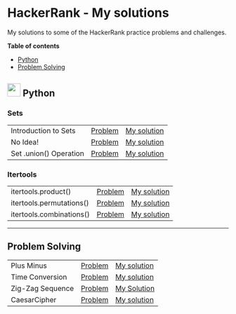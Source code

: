 # HackerRank - My solutions
My solutions to some of the HackerRank practice problems and challenges.

**Table of contents**
+ [Python](#-python)
+ [Problem Solving](#-problem-solving)


## <img src= "https://user-images.githubusercontent.com/25181517/183423507-c056a6f9-1ba8-4312-a350-19bcbc5a8697.png" width = 30px> Python

### Sets
|  |  |  |
| --- | --- | --- | 
| Introduction to Sets | [Problem](https://www.hackerrank.com/challenges/py-introduction-to-sets/problem?isFullScreen=true) | [My solution](../main/python/itertools-!product.py)
| No Idea! | [Problem](https://www.hackerrank.com/challenges/no-idea/problem?isFullScreen=true) | [My solution](../main/python/itertools-!product.py)
| Set .union() Operation | [Problem](https://www.hackerrank.com/challenges/py-set-union/problem?isFullScreen=true) | [My solution](../main/python/itertools-!product.py)

### Itertools
|  |  |  |
| --- | --- | --- | 
| itertools.product() | [Problem](https://www.hackerrank.com/challenges/itertools-product/problem) | [My solution](../main/python/itertools-product.py) |
| itertools.permutations() | [Problem](https://www.hackerrank.com/challenges/itertools-permutations/problem) | [My solution](../main/python/itertools-permutations.py)
| itertools.combinations() | [Problem](https://www.hackerrank.com/challenges/itertools-combinations/problem) | [My solution](../main/python/itertools-combinations.py)

---
## Problem Solving
|  |  |  |
| --- | --- | --- | 
| Plus Minus | [Problem](https://www.hackerrank.com/challenges/one-week-preparation-kit-plus-minus/problem) | [My solution](../main/problem_solving/PlusMinus.py)
| Time Conversion | [Problem](https://www.hackerrank.com/challenges/one-week-preparation-kit-time-conversion/problem) | [My solution](../main/problem_solving/TimeConversion.py)
| Zig-Zag Sequence | [Problem](https://www.hackerrank.com/challenges/one-week-preparation-kit-zig-zag-sequence/problem) | [My Solution](../main/problem_solving/ZigZagSequence.py)
| CaesarCipher | [Problem](https://www.hackerrank.com/challenges/one-week-preparation-kit-caesar-cipher-1/problem) | [My solution](../main/problem_solving/CaesarCipher.py)
